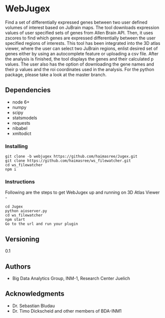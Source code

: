 # WebJugex
Find a set of differentially expressed genes between two user defined volumes of interest based on JuBrain maps. The tool downloads expression values of user specified sets of genes from Allen Brain API. Then, it uses zscores to find which genes are expressed differentially between the user specified regions of interests. This tool has been integrated into the 3D atlas viewer, where the user can select two JuBrain regions, enlist desired set of genes either by using an autocomplete feature or uploading a csv file. After the analysis is finished, the tool displays the genes and their calculated p values. The user also has the option of downloading the gene names and their p values and the roi coordinates used in the analysis. For the python package, please take a look at the master branch.

## Dependencies
* node 6+
* numpy
* scipy
* statsmodels
* requests
* nibabel
* xmltodict

### Installing
```
git clone -b webjugex https://github.com/haimasree/Jugex.git
git clone https://github.com/haimasree/ws_filewatcher.git
cd ws_filewatcher
npm i
```

### Instructions
Following are the steps to get WebJugex up and running on 3D Atlas Viewer -
```
cd Jugex
python aioserver.py
cd ws_filewatcher
npm start
Go to the url and run your plugin
```
## Versioning
0.1

## Authors

* Big Data Analytics Group, INM-1, Research Center Juelich
## Acknowledgments

* Dr. Sebastian Bludau
* Dr. Timo Dickscheid and other members of BDA-INM1 

